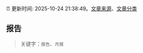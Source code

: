 :alarm_clock: 更新时间: 2025-10-24 21:38:49。[文章来源](/README.md)、[文章分类](/TAGS.md)

## 报告


> 关键字：`报告`、`月报`



